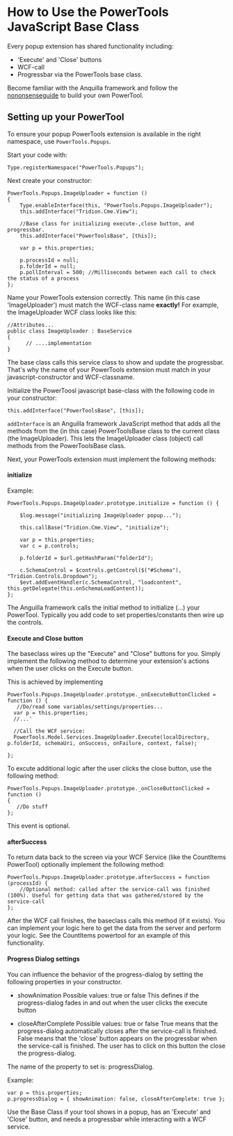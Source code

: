 # How to Use the PowerTools JavaScript Base Class #

Every popup extension has shared functionality including:

  * 'Execute' and 'Close' buttons
  * WCF-call
  * Progressbar via the PowerTools base class.

Become familiar with the Anquilla framework and follow the [nononsenseguide](nononsenseguide.md) to build your own PowerTool.

## Setting up your PowerTool ##
To ensure your popup PowerTools extension is available in the right namespace, use `PowerTools.Popups`.

Start your  code with:
```
Type.registerNamespace("PowerTools.Popups");
```

Next create your constructor:

```
PowerTools.Popups.ImageUploader = function ()
{
    Type.enableInterface(this, "PowerTools.Popups.ImageUploader");
    this.addInterface("Tridion.Cme.View");
    
    //Base class for initializing execute-,close button, and progressbar.
    this.addInterface("PowerToolsBase", [this]); 
    
    var p = this.properties;

    p.processId = null;
    p.folderId = null;
    p.pollInterval = 500; //Milliseconds between each call to check the status of a process
};
```

Name your PowerTools extension correctly. This name (in this case 'ImageUploader') must match the WCF-class name **exactly!**
For example, the ImageUploader WCF class looks like this:

```
//Attributes...
public class ImageUploader : BaseService
{
      // ....implementation
}                         
```

The base class calls this service class to show and update the progressbar. That's why the name of your PowerTools extension must match in your javascript-constructor and WCF-classname.

Initialize the PowerToosl javascript base-class with the following code in your constructor:

```
this.addInterface("PowerToolsBase", [this]); 
```

`addInterface` is an Anguilla framework JavaScript method that adds all the methods from the (in this case) PowerToolsBase class to the current class (the ImageUploader). This lets the ImageUploader class (object) call methods from the PowerToolsBase class.

Next, your PowerTools extension must implement the following methods:

#### initialize ####

Example:

```
PowerTools.Popups.ImageUploader.prototype.initialize = function () {

    $log.message("initializing ImageUploader popup...");

    this.callBase("Tridion.Cme.View", "initialize");

    var p = this.properties;
    var c = p.controls;
    
    p.folderId = $url.getHashParam("folderId");
    
    c.SchemaControl = $controls.getControl($("#Schema"), "Tridion.Controls.Dropdown");
    $evt.addEventHandler(c.SchemaControl, "loadcontent", this.getDelegate(this.onSchemaLoadContent));
};

```

The Anguilla framework calls the initial method to initialize (...) your PowerTool. Typically you add code to set properties/constants then wire up the controls.

#### Execute and Close button ####
The baseclass wires up the "Execute" and "Close" buttons for you. Simply implement  the following method to determine your extension's actions when the user clicks on the Execute button.

This is achieved by implementing

```
PowerTools.Popups.ImageUploader.prototype._onExecuteButtonClicked = function () {   
   //Do/read some variables/settings/properties...
  var p = this.properties;
  //...'

  //Call the WCF service:
  PowerTools.Model.Services.ImageUploader.Execute(localDirectory, p.folderId, schemaUri, onSuccess, onFailure, context, false);
  
};
```

To excute additional logic after the user clicks the close button, use the following method:

```
PowerTools.Popups.ImageUploader.prototype._onCloseButtonClicked = function ()
{
   //Do stuff
};
```
This event is optional.

#### afterSuccess ####
To return data back to the screen via your WCF Service (like the CountItems PowerTool) optionally implement the following method:

```
PowerTools.Popups.ImageUploader.prototype.afterSuccess = function (processId) {
    //Optional method: called after the service-call was finished (100%). Useful for getting data that was gathered/stored by the service-call
};
```

After the WCF call finishes, the baseclass calls this method (if it exists). You can implement your logic here to get the data from the server and perform your logic. See the CountItems powertool for an example of this functionality.

#### Progress Dialog settings ####
You can influence the behavior of the progress-dialog by setting the following properties in your constructor.

  * showAnimation
Possible values: true or false
This defines if the progress-dialog fades in and out when the user clicks the execute button

  * closeAfterComplete
Possible values: true or false
True means that the progress-dialog automatically closes after the service-call is finished. False means that the 'close' button appears on the progressbar when the
service-call is finished. The user has to click on this button the close the
progress-dialog.

The name of the property to set is: progressDialog.

Example:
```
var p = this.properties;
p.progressDialog = { showAnimation: false, closeAfterComplete: true };
```

Use the Base Class if your tool shows in a popup, has an 'Execute' and 'Close' button, and needs a progressbar while interacting with a WCF service.